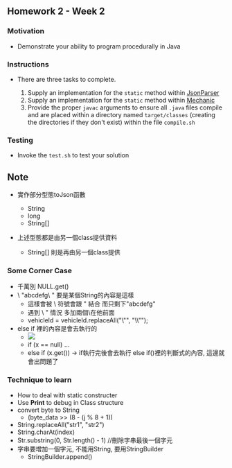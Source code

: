 ## Homework 2 - Week 2

### Motivation
* Demonstrate your ability to program procedurally in Java

### Instructions
* There are three tasks to complete.


  1) Supply an implementation for the `static` method within [JsonParser](src/main/java/edu/nyu/cs9053/homework2/JsonParser.java)
  2) Supply an implementation for the `static` method within [Mechanic](src/main/java/edu/nyu/cs9053/homework2/Mechanic.java)
  3) Provide the proper `javac` arguments to ensure all `.java` files compile and are placed within a directory named `target/classes` (creating the directories if they don't exist) within the file `compile.sh`

### Testing
* Invoke the `test.sh` to test your solution

## Note
- 實作部分型態toJson函數
  - String
  - long
  - String[]

- 上述型態都是由另一個class提供資料
  - String[] 則是再由另一個class提供

### Some Corner Case
  - 千萬別 NULL.get()
  - \ "abcdefg\ " 要是某個String的內容是這樣
    - 這樣會被 \ 符號會跟 " 結合 而只剩下"abcdefg"
    - 遇到 \ " 情況 多加兩個\在他前面
    - vehicleId = vehicleId.replaceAll("\\\"", "\\\\\"");
  - else if 裡的內容是會去執行的
    - ![](assets/markdown-img-paste-20190916155720910.png)
    - if (x == null) ...
    - else if (x.get()) -> if執行完後會去執行 else if()裡的判斷式的內容, 這邊就會出問題了

### Technique to learn
  - How to deal with static constructer
  - Use __Print__ to debug in Class structure
  - convert byte to String
    - (byte_data >> (8 - (j % 8 + 1))
  - String.replaceAll("str1", "str2")
  - String.charAt(index)
  - Str.substring(0, Str.length() - 1) //刪除字串最後一個字元
  - 字串要增加一個字元, 不能用String, 要用StringBuilder
    - StringBuilder.append()
